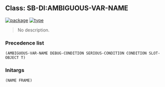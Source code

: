 ## Class: SB-DI:AMBIGUOUS-VAR-NAME
[![package](https://img.shields.io/badge/Package-SB--DI-5f9ea0.svg?style=social&colorA=999999)](../) [![type](https://img.shields.io/badge/Type-Class-5f9ea0.svg?style=social&colorA=999999)](../#class) 

> No description.

### Precedence list
```
(AMBIGUOUS-VAR-NAME DEBUG-CONDITION SERIOUS-CONDITION CONDITION SLOT-OBJECT T)
```
### Initargs
```
(NAME FRAME)
```
